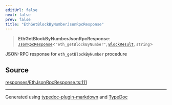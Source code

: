 ```yaml
---
editUrl: false
next: false
prev: false
title: "EthGetBlockByNumberJsonRpcResponse"
---
```


> **EthGetBlockByNumberJsonRpcResponse**: [`JsonRpcResponse`](/reference/tevm/jsonrpc/type-aliases/jsonrpcresponse/)\<`"eth_getBlockByNumber"`, [`BlockResult`](/reference/tevm/actions-types/type-aliases/blockresult/), `string`\>

JSON-RPC response for `eth_getBlockByNumber` procedure

## Source

[responses/EthJsonRpcResponse.ts:111](https://github.com/evmts/tevm-monorepo/blob/main/packages/procedures-types/src/responses/EthJsonRpcResponse.ts#L111)

***
Generated using [typedoc-plugin-markdown](https://www.npmjs.com/package/typedoc-plugin-markdown) and [TypeDoc](https://typedoc.org/)
